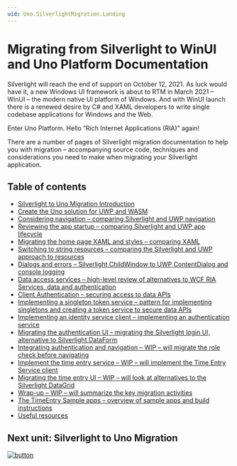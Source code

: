 ```yaml
---
uid: Uno.SilverlightMigration.Landing
---
```


# Migrating from Silverlight to WinUI and Uno Platform Documentation

Silverlight will reach the end of support  on October 12, 2021. As luck would have it, a new Windows UI framework is about to RTM in March 2021 – WinUI – the modern native UI platform of Windows. And with WinUI launch there is a renewed desire by C# and XAML developers to write single codebase applications for Windows and the Web.

Enter Uno Platform. Hello “Rich Internet Applications (RIA)” again!

There are a number of pages of Silverlight migration documentation to help you with migration – accompanying source code, techniques and considerations you need to make when migrating your Silverlight application.

## Table of contents

* [Silverlight to Uno Migration Introduction](guides/silverlight-migration/00-overview.md)
* [Create the Uno solution for UWP and WASM](guides/silverlight-migration/01-create-uno-solution.md)
* [Considering navigation – comparing Silverlight and UWP navigation](guides/silverlight-migration/02-considering-navigation.md)
* [Reviewing the app startup – comparing Silverlight and UWP app lifecycle](guides/silverlight-migration/03-review-app-startup.md)
* [Migrating the home page XAML and styles – comparing XAML](guides/silverlight-migration/04-migrate-home-page-xaml-and-styles.md)
* [Switching to string resources – comparing the Silverlight and UWP approach to resources](guides/silverlight-migration/05-string-resources.md)
* [Dialogs and errors – Silverlight ChildWindow to UWP ContentDialog and console logging](guides/silverlight-migration/07-dialogs.md)
* [Data access services – high-level review of alternatives to WCF RIA Services, data and authentication](guides/silverlight-migration/08-data-access-overview.md)
* [Client Authentication – securing access to data APIs](guides/silverlight-migration/09-client-auth-service.md)
* [Implementing a singleton token service – pattern for implementing singletons and creating a token service to secure data APIs](guides/silverlight-migration/10-implementing-singleton-token-service.md)
* [Implementing an identity service client – implementing an authentication service](guides/silverlight-migration/11-implementing-identity-service-client.md)
* [Migrating the authentication UI – migrating the Silverlight login UI, alternative to Silverlight DataForm](guides/silverlight-migration/12-migrate-auth-ui.md)
* [Integrating authentication and navigation – WIP – will migrate the role check before navigating](guides/silverlight-migration/13-integrating-auth-and-navigation.md)
* [Implement the time entry service – WIP – will implement the Time Entry Service client](guides/silverlight-migration/14-implement-timeentry-services.md)
* [Migrating the time entry UI – WIP – will look at alternatives to the Silverlight DataGrid](guides/silverlight-migration/15-migrate-timeentry-ui.md)
* [Wrap-up – WIP – will summarize the key migration activities](guides/silverlight-migration/20-wrap-up.md)
* [The TimeEntry Sample apps – overview of sample apps and build instructions](guides/silverlight-migration/98-timeentry-samples.md)
* [Useful resources](guides/silverlight-migration/99-useful-resources.md)

## Next unit: Silverlight to Uno Migration

[![button](assets/NextButton.png)](00-overview.md)
